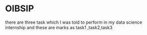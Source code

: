# OIBSIP
there are three task which I was told to perform in my data science internship and these are marks as task1 ,task2,task3

